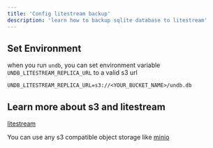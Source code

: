 ```yaml
---
title: 'Config litestream backup'
description: 'learn how to backup sqlite database to litestream'
---
```


## Set Environment

when you run `undb`, you can set environment variable `UNDB_LITESTREAM_REPLICA_URL` to a valid s3 url

```
UNDB_LITESTREAM_REPLICA_URL=s3://<YOUR_BUCKET_NAME>/undb.db
```

## Learn more about s3 and litestream

[litestream](https://litestream.io/)

You can use any s3 compatible object storage like [minio](https://min.io/)

